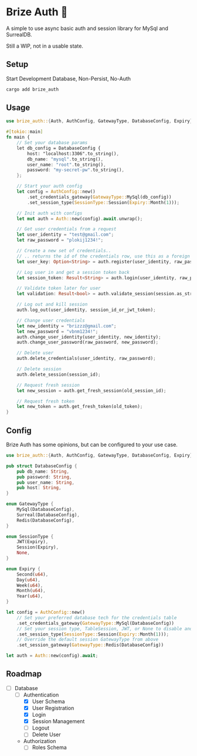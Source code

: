# Brize Auth :construction:

A simple to use async basic auth and session library for MySql and SurrealDB.

Still a WIP, not in a usable state.

## Setup

Start Development Database, Non-Persist, No-Auth

```bash
cargo add brize_auth
```

## Usage

```rust
use brize_auth::{Auth, AuthConfig, GatewayType, DatabaseConfig, Expiry};

#[tokio::main]
fn main {
    // Set your database params
    let db_config = DatabaseConfig {
        host: "localhost:3306".to_string(),
        db_name: "mysql".to_string(),
        user_name: "root".to_string(),
        password: "my-secret-pw".to_string(),
    };

    // Start your auth config
    let config = AuthConfig::new()
        .set_credentials_gateway(GatewayType::MySql(db_config))
        .set_session_type(SessionType::Session(Expiry::Month(1)));

    // Init auth with configs
    let mut auth = Auth::new(config).await.unwrap();

    // Get user credentials from a request
    let user_identity = "test@gmail.com";
    let raw_password = "plokij1234!";

    // Create a new set of credentials..
    // .. returns the id of the credentials row, use this as a foreign key on your user table
    let user_key: Option<String> = auth.register(user_identity, raw_password).await;

    // Log user in and get a session token back
    let session_token: Result<String> = auth.login(user_identity, raw_password).await;

    // Validate token later for user
    let validation: Result<bool> = auth.validate_session(session.as_str()).await;

    // Log out and kill session
    auth.log_out(user_identity, session_id_or_jwt_token);

    // Change user credentials
    let new_identity = "brizzz@gmail.com";
    let new_password = "vbnm1234!";
    auth.change_user_identity(user_identity, new_identity);
    auth.change_user_password(raw_password, new_password);

    // Delete user
    auth.delete_credentials(user_identity, raw_password);

    // Delete session
    auth.delete_session(session_id);

    // Request fresh session
    let new_session = auth.get_fresh_session(old_session_id);

    // Request fresh token
    let new_token = auth.get_fresh_token(old_token);
}
```

## Config

Brize Auth has some opinions, but can be configured to your use case.

```rust
use brize_auth::{Auth, AuthConfig, GatewayType, DatabaseConfig, Expiry};

pub struct DatabaseConfig {
    pub db_name: String,
    pub password: String,
    pub user_name: String,
    pub host: String,
}

enum GatewayType {
    MySql(DatabaseConfig),
    Surreal(DatabaseConfig),
    Redis(DatabaseConfig),
}

enum SessionType {
    JWT(Expiry),
    Session(Expiry),
    None,
}

enum Expiry {
    Second(u64),
    Day(u64),
    Week(u64),
    Month(u64),
    Year(u64),
}

let config = AuthConfig::new()
    // Set your preferred database tech for the credentials table
    .set_credentials_gateway(GatewayType::MySql(DatabaseConfig))
    // Set your session type, TableSession, JWT, or None to disable and the duration
    .set_session_type(SessionType::Session(Expiry::Month(1)));
    // Override the default session GatewayType from above
    .set_session_gateway(GatewayType::Redis(DatabaseConfig))

let auth = Auth::new(config).await;
```

## Roadmap

- [ ] Database
  - [ ] Authentication
    - [x] User Schema
    - [x] User Registration
    - [x] Login
    - [x] Session Management
    - [ ] Logout
    - [ ] Delete User
  - Authorization
    - [ ] Roles Schema
